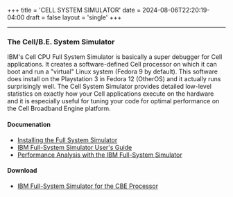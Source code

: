 +++
title = 'CELL SYSTEM SIMULATOR'
date = 2024-08-06T22:20:19-04:00
draft = false
layout = 'single'
+++

---

### The Cell/B.E. System Simulator

IBM's Cell CPU Full System Simulator is basically a super debugger for Cell applications. It creates a software-defined Cell processor on which it can boot and run a "virtual" Linux system (Fedora 9 by default). This software does install on the Playstation 3 in Fedora 12 (OtherOS) and it actually runs surprisingly well. The Cell System Simulator provides detailed low-level statistics on exactly how your Cell applications execute on the hardware and it is especially useful for tuning your code for optimal performance on the Cell Broadband Engine platform.

#### Documenation

* [Installing the Full System Simulator](http://www.ps3linux.net/ps3-filez/SystemSim.Installation.pdf)
* [IBM Full-System Simulator User's Guide](http://www.ps3linux.net/ps3-filez/SystemSim.Users.Guide.pdf)
* [Performance Analysis with the IBM Full-System Simulator](http://www.ps3linux.net/ps3-filez/SystemSim.PerfAnalysis.Guide.pdf)

#### Download

* [IBM Full-System Simulator for the CBE Processor](http://www.ps3linux.net/ps3-filez/IBM_Full-System_Simulator_for_the_CBE_Processor.tar.bz2)


